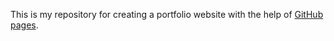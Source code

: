This is my repository for creating a portfolio website with the help of [GitHub pages](https://pages.github.com/).